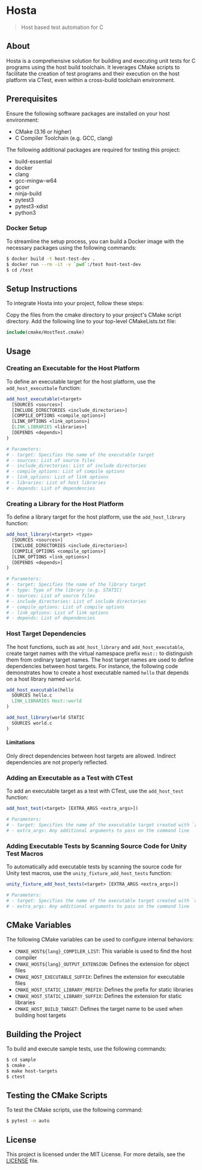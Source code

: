 # Hosta

> Host based test automation for C

## About

Hosta is a comprehensive solution for building and executing unit tests for C programs using the host build toolchain. It leverages CMake scripts to facilitate the creation of test programs and their execution on the host platform via CTest, even within a cross-build toolchain environment.

## Prerequisites

Ensure the following software packages are installed on your host environment:

- CMake (3.16 or higher)
- C Compiler Toolchain (e.g. GCC, clang)

The following additional packages are required for testing this project:

- build-essential
- docker
- clang
- gcc-mingw-w64
- gcovr
- ninja-build
- pytest3
- pytest3-xdist
- python3

### Docker Setup

To streamline the setup process, you can build a Docker image with the necessary packages using the following commands:

```bash
$ docker build -t host-test-dev .
$ docker run --rm -it -v `pwd`:/test host-test-dev
$ cd /test
```

## Setup Instructions

To integrate Hosta into your project, follow these steps:

Copy the files from the cmake directory to your project's CMake script directory.
Add the following line to your top-level CMakeLists.txt file:

```cmake
include(cmake/HostTest.cmake)
```

## Usage

### Creating an Executable for the Host Platform

To define an executable target for the host platform, use the `add_host_executbale` function:

```cmake
add_host_executable(<target>
  [SOURCES <sources>]
  [INCLUDE_DIRECTORIES <include_directories>]
  [COMPILE_OPTIONS <compile_options>]
  [LINK_OPTIONS <link_options>]
  [LINK_LIBRARIES <libraries>]
  [DEPENDS <depends>]
)

# Parameters:
# - target: Specifies the name of the executable target
# - sources: List of source files
# - include_directories: List of include directories
# - compile_options: List of compile options
# - link_options: List of link options
# - libraries: List of host libraries
# - depends: List of dependencies
```

### Creating a Library for the Host Platform

To define a library target for the host platform, use the `add_host_library` function:

```cmake
add_host_library(<target> <type>
  [SOURCES <sources>]
  [INCLUDE_DIRECTORIES <include_directories>]
  [COMPILE_OPTIONS <compile_options>]
  [LINK_OPTIONS <link_options>]
  [DEPENDS <depends>]
)

# Parameters:
# - target: Specifies the name of the library target
# - type: Type of the library (e.g. STATIC)
# - sources: List of source files
# - include_directories: List of include directories
# - compile_options: List of compile options
# - link_options: List of link options
# - depends: List of dependencies
```

### Host Target Dependencies

The host functions, such as `add_host_library` and `add_host_executable`, create target names with the virtual namespace prefix `Host::` to distinguish them from ordinary target names. The host target names are used to define dependencies between host targets. For instance, the following code demonstrates how to create a host executable named `hello` that depends on a host library named `world`.

```cmake
add_host_executable(hello
  SOURCES hello.c
  LINK_LIBRARIES Host::world
)

add_host_library(world STATIC
  SOURCES world.c
)
```

#### Limitations

Only direct dependencies between host targets are allowed. Indirect dependencies are not properly reflected.

### Adding an Executable as a Test with CTest

To add an executable target as a test with CTest, use the `add_host_test` function:

```cmake
add_host_test(<target> [EXTRA_ARGS <extra_args>])

# Parameters:
# - target: Specifies the name of the executable target created with `add_host_executable`
# - extra_args: Any additional arguments to pass on the command line
```

### Adding Executable Tests by Scanning Source Code for Unity Test Macros

To automatically add executable tests by scanning the source code for Unity test macros, use the `unity_fixture_add_host_tests` function:

```cmake
unity_fixture_add_host_tests(<target> [EXTRA_ARGS <extra_args>])

# Parameters:
# - target: Specifies the name of the executable target created with `add_host_executable`
# - extra_args: Any additional arguments to pass on the command line
```

## CMake Variables

The following CMake variables can be used to configure internal behaviors:

- `CMAKE_HOST${lang}_COMPILER_LIST`: This variable is used to find the host compiler
- `CMAKE_HOST${lang}_OUTPUT_EXTENSION`: Defines the extension for object files
- `CMAKE_HOST_EXECUTABLE_SUFFIX`: Defines the extension for executable files
- `CMAKE_HOST_STATIC_LIBRARY_PREFIX`: Defines the prefix for static libraries
- `CMAKE_HOST_STATIC_LIBRARY_SUFFIX`: Defines the extension for static libraries
- `CMAKE_HOST_BUILD_TARGET`: Defines the target name to be used when building host targets

## Building the Project

To build and execute sample tests, use the following commands:

```bash
$ cd sample
$ cmake .
$ make host-targets
$ ctest
```

## Testing the CMake Scripts

To test the CMake scripts, use the following command:

```bash
$ pytest -n auto
```

## License

This project is licensed under the MIT License. For more details, see the [LICENSE](LICENSE) file.
